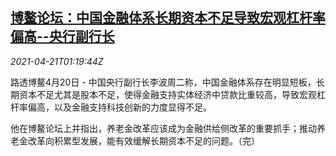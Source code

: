 <!--1618968664000-->
[博鳌论坛：中国金融体系长期资本不足导致宏观杠杆率偏高--央行副行长](https://cn.reuters.com/article/boao-china-cen-li-leverage-0421-idCNKBS2C803Q)
------

<div><i>2021-04-21T01:19:44Z</i></div><p>路透博鳌4月20日 - 中国央行副行长李波周二称，中国金融体系存在明显短板，长期资本不足尤其是股本不足，使得金融支持实体经济中贷款比重较高，导致宏观杠杆率偏高，以及金融支持科技创新的力度显得不足。</p><p>他在博鳌论坛上并指出，养老金改革应该成为金融供给侧改革的重要抓手；推动养老金改革向积累型发展，能有效缓解长期资本不足的问题。（完）</p>
